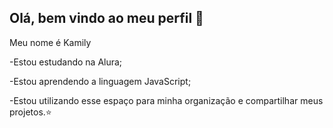 ## Olá, bem vindo ao meu perfil 💖

Meu nome é Kamily

-Estou estudando na Alura; 

-Estou aprendendo a linguagem JavaScript; 

-Estou utilizando esse espaço para minha organização e compartilhar meus projetos.⭐
